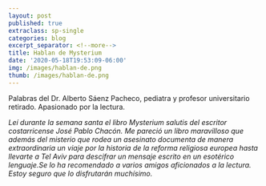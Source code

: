 ```yaml
---
layout: post
published: true
extraclass: sp-single
categories: blog
excerpt_separator: <!--more-->
title: Hablan de Mysterium
date: '2020-05-18T19:53:09-06:00'
img: /images/hablan-de.png
thumb: /images/hablan-de.png
---
```

Palabras del Dr. Alberto Sáenz Pacheco, pediatra y profesor universitario retirado. Apasionado por la lectura.  <!--more-->

_Leí  durante la semana santa el libro  Mysterium  salutis del escritor costarricense José  Pablo Chacón. Me pareció  un libro maravilloso que además  del misterio que rodea un asesinato documenta  de manera extraordinaria  un viaje por la historia de la reforma  religiosa  europea  hasta llevarte a Tel Aviv  para descifrar un mensaje escrito en un esotérico  lenguaje.Se lo ha recomendado a varios amigos aficionados a la lectura. Estoy seguro que lo disfrutarán  muchísimo._
